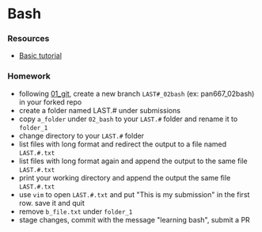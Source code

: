 # Bash

### Resources
 - [Basic tutorial](https://ryanstutorials.net/linuxtutorial/)

### Homework
 - following [01_git](../01_git/), create a new branch `LAST#_02bash` (ex: pan667_02bash) in your forked repo
 - create a folder named LAST.# under submissions
 - copy `a_folder` under `02_bash` to your `LAST.#` folder and rename it to `folder_1`
 - change directory to your `LAST.#` folder
 - list files with long format and redirect the output to a file named `LAST.#.txt`
 - list files with long format again and append the output to the same file `LAST.#.txt`
 - print your working directory and append the output the same file `LAST.#.txt`
 - use `vim` to open `LAST.#.txt` and put "This is my submission" in the first row. save it and quit
 - remove `b_file.txt` under `folder_1`
 - stage changes, commit with the message "learning bash", submit a PR